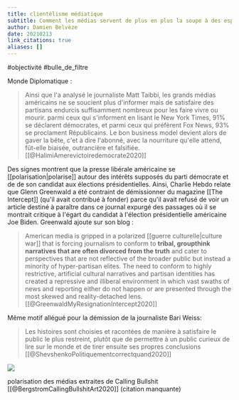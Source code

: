 ```yaml
---
title: clientélisme médiatique
subtitle: Comment les médias servent de plus en plus la soupe à des esprits partisans
author: Damien Belvèze
date: 20210213
link_citations: true
aliases: []
---
```


#objectivité
#bulle_de_filtre

Monde Diplomatique : 

> Ainsi que l'a analysé le journaliste Matt Taibbi, les grands médias américains ne se soucient plus d'informer mais de satisfaire des partisans endurcis suffisamment nombreux pour les faire vivre ou mourir. parmi ceux qui s'informent en lisant le New York Times, 91% se déclarent démocrates, et parmi ceux qui préfèrent Fox News, 93% se proclament Républicains. Le bon business model devient alors de gaver la bête, c'et à dire l'abonné, avec la nourriture qu'elle attend, fût-elle biaisée, outrancière et falsifiée.[[@HalimiAmerevictoiredemocrate2020]]

Des signes montrent que la presse libérale américaine se [[polarisation|polarise]] autour des intérêts supposés du parti démocrate et de de son candidat aux élections présidentielles. Ainsi, Charlie Hebdo relate que Glenn Greenwald a été contraint de démissionner du magazine [[The Intercept]] (qu'il avait contribué à fonder) parce qu'il avait refusé de voir un article destiné à paraître dans ce journal expurgé des passages où il se montrait critique à l'égart du candidat à l'élection présidentielle américaine Joe Biden. Greenwald ajoute sur son blog : 

>American media is gripped in a polarized [[guerre culturelle|culture war]] that is forcing journalism to conform to **tribal, groupthink narratives that are often divorced from the truth** and cater to perspectives that are not reflective of the broader public but instead a minority of hyper-partisan elites. The need to conform to highly restrictive, artificial cultural narratives and partisan identities has created a repressive and illiberal environment in which vast swaths of news and reporting either do not happen or are presented through the most skewed and reality-detached lens.
[[@GreenwaldMyResignationIntercept2020]]

Même motif allégué pour la démission de la journaliste Bari Weiss: 

> Les histoires sont choisies et racontées de manière à satisfaire le public le plus restreint, plutôt que de permettre à un public curieux de lire sur le monde et de tirer ensuite ses propres conclusions [[@ShevshenkoPolitiquementcorrectquand2020]]

![](news_polarisation.png)

polarisation des médias extraites de Calling Bullshit [[@BergstromCallingBullshitArt2020]]
(citation manquante)